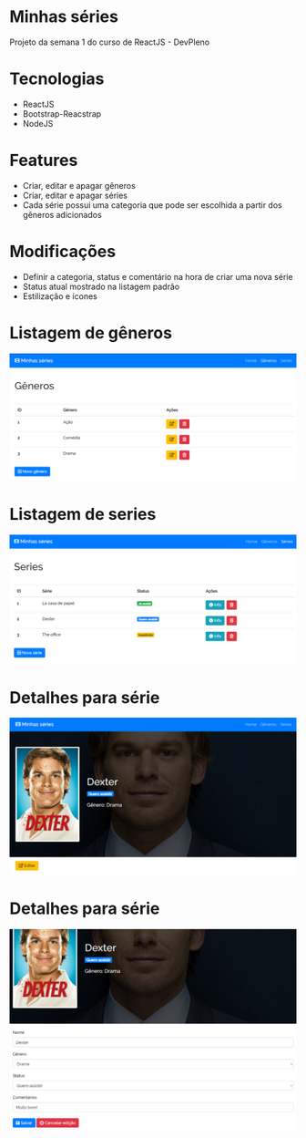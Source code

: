 # Minhas séries
Projeto da semana 1 do curso de ReactJS - DevPleno

# Tecnologias

- ReactJS
- Bootstrap-Reacstrap
- NodeJS

# Features

- Criar, editar e apagar gêneros
- Criar, editar e apagar séries
- Cada série possui uma categoria que pode ser escolhida a partir dos gêneros adicionados

# Modificações

- Definir a categoria, status e comentário na hora de criar uma nova série
- Status atual mostrado na listagem padrão
- Estilização e ícones

# Listagem de gêneros

![alt text](/imagens/generos.PNG)

# Listagem de series

![alt text](/imagens/series.PNG)

# Detalhes para série

![alt text](/imagens/serie.PNG)

# Detalhes para série

![alt text](/imagens/editar%20serie.PNG)


